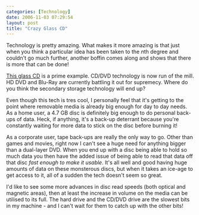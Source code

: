```yaml
---
categories: [Technology]
date: 2006-11-03 07:29:54
layout: post
title: "Crazy Glass CD"
---
```

Technology is pretty amazing. What makes it more amazing is that just when you think a particular idea has been taken to the <em>n</em>th degree and couldn't go much further, another boffin comes along and shows that there is more that can be done!

<a href="http://www.theinquirer.net/default.aspx?article=35267" title="Glass CD developed" target="_blank">This glass CD</a> is a prime example. CD/DVD technology is now run of the mill. HD DVD and Blu-Ray are currently battling it out for supremecy. Where do you think the secondary storage technology will end up?

Even though this tech is tres cool, I personally feel that it's getting to the point where removable media is already big enough for day to day needs. As a home user, a 4.7 GB disc is definitely big enough to do personal back-ups of data. Heck, if anything, it's a back-up deterrant because you're constantly waiting for more data to stick on the disc before burning it!

As a corporate user, tape back-ups are really the only way to go. Other than games and movies, right now I can't see a huge need for anything bigger than a dual-layer DVD. When you end up with a disc being able to hold so much data you then have the added issue of being able to read that data off that disc <em>fast enough to make it usable</em>. It's all well and good having huge amounts of data on these monsterous discs, but when it takes an ice-age to get access to it, all of a sudden the tech doesn't seem so great.

I'd like to see some more advances in disc read speeds (both optical and magnetic areas), then at least the increase in volume on the media can be utilised to its full.  The hard drive and the CD/DVD drive are the slowest bits in my machine - and I can't wait for them to catch up with the other bits!
